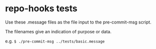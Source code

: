 repo-hooks tests
================

Use these .message files as the file input to the pre-commit-msg script.

The filenames give an indication of purpose or data.

e.g. `$ ./pre-commit-msg ../tests/basic.message`


